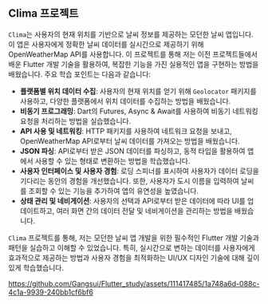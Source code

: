 ## Clima 프로젝트

`Clima`는 사용자의 현재 위치를 기반으로 날씨 정보를 제공하는 모던한 날씨 앱입니다. 이 앱은 사용자에게 정확한 날씨 데이터를 실시간으로 제공하기 위해 OpenWeatherMap API를 사용합니다. 이 프로젝트를 통해 저는 이전 프로젝트들에서 배운 Flutter 개발 기술을 활용하여, 복잡한 기능을 가진 실용적인 앱을 구현하는 방법을 배웠습니다. 주요 학습 포인트는 다음과 같습니다:

- **플랫폼별 위치 데이터 수집**: 사용자의 현재 위치를 얻기 위해 `Geolocator` 패키지를 사용하고, 다양한 플랫폼에서 위치 데이터를 수집하는 방법을 배웠습니다.
- **비동기 프로그래밍**: Dart의 Futures, Async & Await를 사용하여 비동기 네트워킹 요청을 처리하는 방법을 실습했습니다.
- **API 사용 및 네트워킹**: HTTP 패키지를 사용하여 네트워크 요청을 보내고, OpenWeatherMap API로부터 날씨 데이터를 가져오는 방법을 배웠습니다.
- **JSON 파싱**: API로부터 받은 JSON 데이터를 파싱하고, 동적 타입을 활용하여 앱에서 사용할 수 있는 형태로 변환하는 방법을 학습했습니다.
- **사용자 인터페이스 및 사용자 경험**: 로딩 스피너를 표시하여 사용자가 데이터 로딩을 기다리는 동안의 경험을 개선했습니다. 또한, 사용자가 도시 이름을 입력하여 날씨를 조회할 수 있는 기능을 추가하여 앱의 유연성을 높였습니다.
- **상태 관리 및 네비게이션**: 사용자의 선택과 API로부터 받은 데이터에 따라 UI를 업데이트하고, 여러 화면 간의 데이터 전달 및 네비게이션을 관리하는 방법을 배웠습니다.

`Clima` 프로젝트를 통해, 저는 모던한 날씨 앱 개발을 위한 필수적인 Flutter 개발 기술과 패턴을 실습하고 이해할 수 있었습니다. 특히, 실시간으로 변하는 데이터를 사용자에게 효과적으로 제공하는 방법과 사용자 경험을 최적화하는 UI/UX 디자인 기술에 대해 깊이 있게 학습했습니다.



https://github.com/Gangsui/Flutter_study/assets/111417485/1a748a6d-088c-4c1a-9939-240bb1cf6bf6

